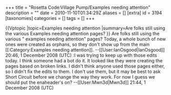 +++
title = "Rosetta Code:Village Pump/Examples needing attention"
description = ""
date = 2010-11-10T01:34:29Z
aliases = []
[extra]
id = 3194
[taxonomies]
categories = []
tags = []
+++

{{Vptopic
|topic=Examples needing attention
|summary=Are folks still using the various Examples needing attention pages?
}}
Are folks still using the various "<language> examples needing attention" pages? Today, a whole bunch of new ones were created as orphans, so they don't show up from the main [[:Category:Examples needing attention]]. --[[User:IanOsgood|IanOsgood]] 20:46, 1 December 2008 (UTC)
:I was trying to keep up with those edits today. I think someone had a bot do it. It looked like they were creating the pages based on broken links. I didn't think anyone used those pages either, so I didn't fix the edits to them. I don't use them, but it may be best to ask Short Circuit before we change the way they work. For now I guess we should put the enaheader's on? --[[User:Mwn3d|Mwn3d]] 21:44, 1 December 2008 (UTC)
